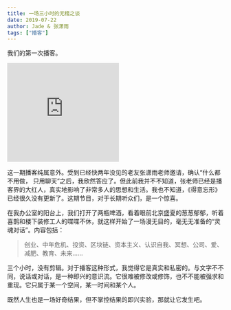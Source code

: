 ```yaml
---
title: 一场三小时的无稽之谈
date: 2019-07-22
author: Jade & 张潇雨
tags: ["播客"]
---
```


我们的第一次播客。

<!--more-->

<iframe height="230" width="260" src="https://www.ximalaya.com/thirdparty/player/sound/player.html?id=198784423&type=red" frameborder=0 allowfullscreen></iframe>

这一期播客纯属意外。受到已经快两年没见的老友张潇⾬老师邀请，确认“什么都不⽤做， 只用聊天”之后，我欣然答应了。但此前我并不不知道，张老师已经是播客界的大红人，真实地影响了非常多人的思想和⽣活。我也不知道，《得意忘形》已经很久没有更新了。这期节⽬，对于长期听众们，是一个惊喜。

在我办公室的阳台上，我们打开了两瓶啤酒，看着眼前北京盛夏的葱葱郁郁，听着喜鹊和楼下装修⼯人的喋喋不休，就这样开始了一场漫⽆目的，毫⽆无准备的“灵魂对话”。内容包括：

> 创业、中年危机、投资、区块链、资本主义、认识自我、冥想、公司、爱、减肥、教育、未来……

三个小时，没有剪辑。对于播客这种形式，我觉得它是真实和私密的。与文字不不同，说话或对话，是一种即兴的意识流。它很难被修改或修饰，也不不能被强求和重现。它只属于某一个空间，某一时间和某个人。

既然人⽣也是⼀场好奇结果，但不掌控结果的即兴实验，那就让它发生吧。